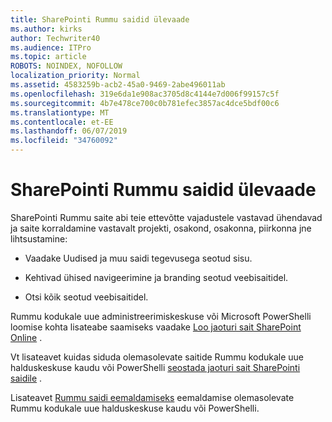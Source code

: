 ```yaml
---
title: SharePointi Rummu saidid ülevaade
ms.author: kirks
author: Techwriter40
ms.audience: ITPro
ms.topic: article
ROBOTS: NOINDEX, NOFOLLOW
localization_priority: Normal
ms.assetid: 4583259b-acb2-45a0-9469-2abe496011ab
ms.openlocfilehash: 319e6da1e908ac3705d8c4144e7d006f99157c5f
ms.sourcegitcommit: 4b7e478ce700c0b781efec3857ac4dce5bdf00c6
ms.translationtype: MT
ms.contentlocale: et-EE
ms.lasthandoff: 06/07/2019
ms.locfileid: "34760092"
---
```

# <a name="sharepoint-hub-sites-overview"></a>SharePointi Rummu saidid ülevaade

SharePointi Rummu saite abi teie ettevõtte vajadustele vastavad ühendavad ja saite korraldamine vastavalt projekti, osakond, osakonna, piirkonna jne lihtsustamine:

- Vaadake Uudised ja muu saidi tegevusega seotud sisu.


- Kehtivad ühised navigeerimine ja branding seotud veebisaitidel.


- Otsi kõik seotud veebisaitidel.


Rummu kodukale uue administreerimiskeskuse või Microsoft PowerShelli loomise kohta lisateabe saamiseks vaadake [Loo jaoturi sait SharePoint Online](https://docs.microsoft.com/sharepoint/create-hub-site) . 

Vt lisateavet kuidas siduda olemasolevate saitide Rummu kodukale uue halduskeskuse kaudu või PowerShelli [seostada jaoturi sait SharePointi saidile](https://support.office.com/article/associate-a-sharepoint-site-with-a-hub-site-ae0009fd-af04-4d3d-917d-88edb43efc05) .  

Lisateavet [Rummu saidi eemaldamiseks](https://docs.microsoft.com/sharepoint/remove-hub-site) eemaldamise olemasolevate Rummu kodukale uue halduskeskuse kaudu või PowerShelli. 

